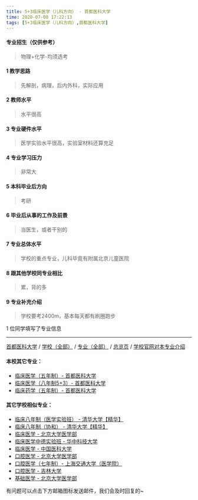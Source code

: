 ```yaml
---
title: 5+3临床医学（儿科方向） - 首都医科大学
time: 2020-07-08 17:22:13
tags: [5+3临床医学（儿科方向）,首都医科大学]
---
```

####  专业招生（仅供参考）  
> 物理+化学-均须选考

#### 1 教学思路
> 先解剖，病理，后内外科，实际应用


#### 2 教师水平
> 水平很高


#### 3 专业硬件水平
> 医学实验水平很高，实验室材料还算充足


#### 4 专业学习压力
> 非常大


#### 5 本科毕业后方向
> 考研


#### 6 毕业后从事的工作及前景
> 当医生，或者干别的


#### 7 专业总体水平
> 学校的重点专业，儿科毕竟有附属北京儿童医院


#### 8 跟其他学校同专业相比
> 累，背的多


#### 9 专业补充介绍
> 学校要考2400m，基本每天都有刷圈跑步

1 位同学填写了专业信息
***
[首都医科大学](https://univgo.github.io/2020/07/08/首都医科大学) / [学校（全部）](https://univgo.github.io/2020/07/09/学校汇总页) / [专业（全部）](https://univgo.github.io/2020/07/09/专业汇总页) / [总览页](https://univgo.github.io/2020/07/09/总览) / [学校官网对本专业介绍]()
#### 本校其它专业：
- [临床医学（五年制）- 首都医科大学](https://univgo.github.io/2020/07/08/%E4%B8%B4%E5%BA%8A%E5%8C%BB%E5%AD%A6%EF%BC%88%E4%BA%94%E5%B9%B4%E5%88%B6%EF%BC%89%20-%20%E9%A6%96%E9%83%BD%E5%8C%BB%E7%A7%91%E5%A4%A7%E5%AD%A6/)
- [临床医学（八年制5+3）- 首都医科大学](https://univgo.github.io/2020/07/08/临床医学（八年制5+3）%20-%20首都医科大学)
- [临床药学（五年制）- 首都医科大学](https://univgo.github.io/2020/07/08/临床药学（五年制）-%20首都医科大学)
#### 其它学校相似专业：
- [临床八年制（医学实验班） - 清华大学【精华】](https://univgo.github.io/2020/07/14/临床八年制（医学实验班）-%20清华大学)
- [临床八年制（协和） - 清华大学【精华】](https://univgo.github.io/2020/07/14/临床八年制（协和）-%20清华大学)
- [临床医学 - 北京大学医学部](https://univgo.github.io/2020/07/08/临床医学%20-%20北京大学医学部)
- [临床医学中德实验班 - 华中科技大学](https://univgo.github.io/2020/07/08/临床医学中德实验班-%20华中科技大学)
- [临床医学 - 中国医科大学](https://univgo.github.io/2020/07/08/临床医学%20-%20中国医科大学)
- [口腔医学 - 北京大学医学部](https://univgo.github.io/2020/07/08/口腔医学%20-%20北京大学医学部)
- [口腔医学（七年制）- 上海交通大学（医学院）](https://univgo.github.io/2020/07/08口腔医学（七年制）%20-%20上海交通大学（医学院）)
- [口腔医学 - 吉林大学](https://univgo.github.io/2020/07/08/口腔医学%20-%20吉林大学)
- [基础医学 - 北京大学医学部](https://univgo.github.io/2020/07/08/基础医学%20-%20北京大学医学部)


有问题可以点击下方邮箱图标发送邮件，我们会及时回复的~
